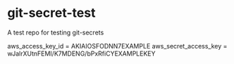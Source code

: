 # git-secret-test
A test repo for testing git-secrets

aws_access_key_id = AKIAIOSFODNN7EXAMPLE 
aws_secret_access_key = wJalrXUtnFEMI/K7MDENG/bPxRfiCYEXAMPLEKEY
